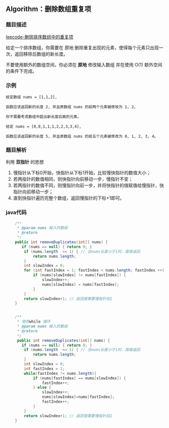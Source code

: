 





## **Algorithm**：删除数组重复项

### 题目描述 

[leecode-删除排序数组中的重复项](https://leetcode-cn.com/problems/remove-duplicates-from-sorted-array/)

给定一个排序数组，你需要在 原地 删除重复出现的元素，使得每个元素只出现一次，返回移除后数组的新长度。

不要使用额外的数组空间，你必须在 **原地** 修改输入数组 并在使用 O(1) 额外空间的条件下完成。

### 示例

```
给定数组 nums = [1,1,2], 

函数应该返回新的长度 2, 并且原数组 nums 的前两个元素被修改为 1, 2。 

你不需要考虑数组中超出新长度后面的元素。
```

```
给定 nums = [0,0,1,1,1,2,2,3,3,4],

函数应该返回新的长度 5, 并且原数组 nums 的前五个元素被修改为 0, 1, 2, 3, 4。
```

### 题目解析

利用 **双指针** 的思想

1. 慢指针从下标0开始，快指针从下标1开始，比较慢快指针的数值大小；
2. 若两指针的数值相同，则快指针向前移动一步，慢指针不变；
3. 若两指针的数值不同，则慢指针向前一步，并将快指针的值赋值给慢指针，快指针向前移动一步；
4. 直到快指针遍历完整个数组，返回慢指针的下标+1即可。

### java代码

```java
    /**
     * @param nums 输入的数组
     * @return
     */
    public int removeDuplicates(int[] nums) {
       if (nums == null) { return 0; }
        if (nums.length  <= 1) { // 当nums长度小于1时，直接返回
            return nums.length;
        }
        int slowIndex = 0;
        for (int fastIndex = 1; fastIndex < nums.length; fastIndex ++) {
            if (nums[slowIndex] != nums[fastIndex]) {
                slowIndex++;
                nums[slowIndex] = nums[fastIndex];
            }
        }
        return slowIndex+1; // 返回值需要慢指针加1
    }


    /**
     * 使用while 循环
     * @param nums 输入的数组
     * @return
     */
	 public int removeDuplicates(int[] nums) {
       if (nums == null) { return 0; }
        if (nums.length  <= 1) { // 当nums长度小于1时，直接返回
            return nums.length;
        }
        int slowIndex = 0;
        int fastIndex = 1;
        while(fastIndex != nums.length){
            if (nums[fastIndex] == nums[slowIndex]) {
                fastIndex++;
            } else {
                slowIndex++;
                nums[slowIndex]=nums[fastIndex];
                fastIndex++;
            }
        }
        return slowIndex+1; // 返回值需要慢指针加1
    }
```
